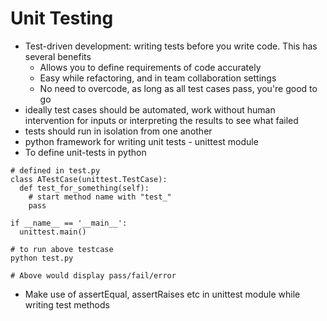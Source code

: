 # Unit Testing

- Test-driven development: writing tests before you write code. This has several benefits
  - Allows you to define requirements of code accurately
  - Easy while refactoring, and in team collaboration settings
  - No need to overcode, as long as all test cases pass, you're good to go 
- ideally test cases should be automated, work without human intervention for inputs or interpreting the results to see what failed
- tests should run in isolation from one another
- python framework for writing unit tests - unittest module
- To define unit-tests in python
```
# defined in test.py
class ATestCase(unittest.TestCase):
  def test_for_something(self):
    # start method name with "test_"
    pass

if __name__ == '__main__':
  unittest.main()

# to run above testcase
python test.py

# Above would display pass/fail/error
```
- Make use of assertEqual, assertRaises etc in unittest module while writing test methods


